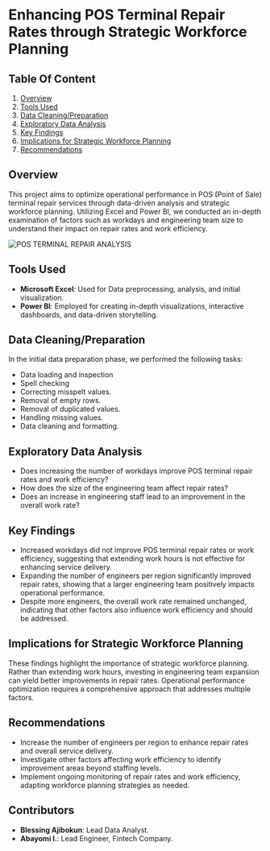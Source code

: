 # Enhancing POS Terminal Repair Rates through Strategic Workforce Planning

## Table Of Content
1. [Overview](#overview)
2. [Tools Used](#tools-used)
3. [Data Cleaning/Preparation](#data-cleaningpreparation)
4. [Exploratory Data Analysis](#exploratory-data-analysis)
5. [Key Findings](#key-findings)
6. [Implications for Strategic Workforce Planning](#implications-for-strategic-workforce-planning)
7. [Recommendations](#recommendations)



## Overview

This project aims to optimize operational performance in POS (Point of Sale) terminal repair services through data-driven analysis and strategic workforce planning. Utilizing Excel and Power BI, we conducted an in-depth examination of factors such as workdays and engineering team size to understand their impact on repair rates and work efficiency.

![POS TERMINAL REPAIR ANALYSIS](https://github.com/A-BlessingTheAnalyst/POS-Terminal-Repair-Rate-and-Efficiency-Report-Analysis/assets/168881527/4468067e-2029-494e-ba50-00dc5fe53ffa)


## Tools Used

- **Microsoft Excel**: Used for Data preprocessing, analysis, and initial visualization.
- **Power BI**: Employed for creating in-depth visualizations, interactive dashboards, and data-driven storytelling.

## Data Cleaning/Preparation

In the initial data preparation phase, we performed the following tasks:
- Data loading and inspection
- Spell checking
- Correcting misspelt values.
- Removal of empty rows.
- Removal of duplicated values.
- Handling missing values.
- Data cleaning and formatting.

## Exploratory Data Analysis

- Does increasing the number of workdays improve POS terminal repair rates and work efficiency?
- How does the size of the engineering team affect repair rates?
- Does an increase in engineering staff lead to an improvement in the overall work rate?


## Key Findings

- Increased workdays did not improve POS terminal repair rates or work efficiency, suggesting that extending work hours is not effective for enhancing service delivery.
- Expanding the number of engineers per region significantly improved repair rates, showing that a larger engineering team positively impacts operational performance.
- Despite more engineers, the overall work rate remained unchanged, indicating that other factors also influence work efficiency and should be addressed.

## Implications for Strategic Workforce Planning

These findings highlight the importance of strategic workforce planning. Rather than extending work hours, investing in engineering team expansion can yield better improvements in repair rates. Operational performance optimization requires a comprehensive approach that addresses multiple factors.

## Recommendations

- Increase the number of engineers per region to enhance repair rates and overall service delivery.
- Investigate other factors affecting work efficiency to identify improvement areas beyond staffing levels.
- Implement ongoing monitoring of repair rates and work efficiency, adapting workforce planning strategies as needed.


## Contributors

- **Blessing Ajibokun**: Lead Data Analyst.
- **Abayomi I.**: Lead Engineer, Fintech Company.


